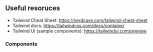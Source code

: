 

## Useful resoruces

- Tailwind Cheat Sheet: https://nerdcave.com/tailwind-cheat-sheet
- Tailwind docs: https://tailwindcss.com/docs/container
- Tailwind UI (sample components): https://tailwindui.com/preview

### Components

